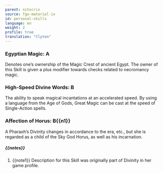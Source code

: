 ```yaml
---
parent: nitocris
source: fgo-material-iv
id: personal-skills
language: en
weight: 2
profile: true
translation: "Clyton"
---
```


### Egyptian Magic: A

Denotes one’s ownership of the Magic Crest of ancient Egypt. The owner of this Skill is given a plus modifier towards checks related to necromancy magic.

### High-Speed Divine Words: B

The ability to speak magical incantations at an accelerated speed. By using a language from the Age of Gods, Great Magic can be cast at the speed of Single-Action spells.

### Affection of Horus: B{{n1}}

A Pharaoh’s Divinity changes in accordance to the era, etc., but she is regarded as a child of the Sky God Horus, as well as his incarnation.

##### {{notes}}

1. {{note1}} Description for this Skill was originally part of Divinity in her game profile.
